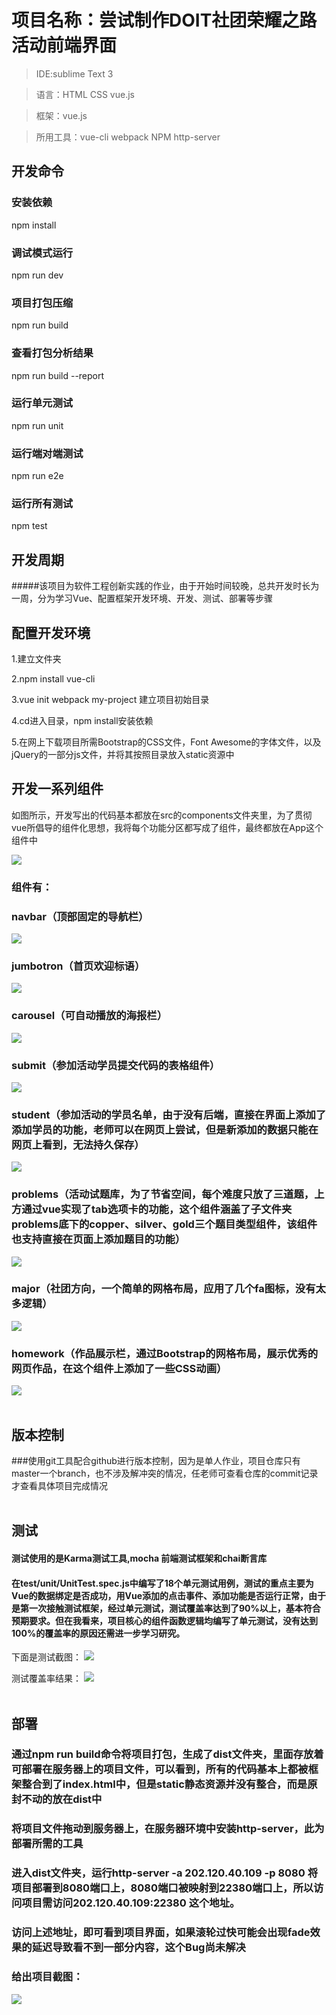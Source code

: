 # 项目名称：尝试制作DOIT社团荣耀之路活动前端界面
> IDE:sublime Text 3

> 语言：HTML CSS vue.js

> 框架：vue.js

> 所用工具：vue-cli webpack NPM http-server

## 开发命令

### 安装依赖
npm install

### 调试模式运行
npm run dev

### 项目打包压缩
npm run build

### 查看打包分析结果
npm run build --report

### 运行单元测试
npm run unit

### 运行端对端测试
npm run e2e

### 运行所有测试
npm test

## 开发周期

#####该项目为软件工程创新实践的作业，由于开始时间较晚，总共开发时长为一周，分为学习Vue、配置框架开发环境、开发、测试、部署等步骤

## 配置开发环境

1.建立文件夹

2.npm install vue-cli

3.vue init webpack my-project 建立项目初始目录

4.cd进入目录，npm install安装依赖

5.在网上下载项目所需Bootstrap的CSS文件，Font Awesome的字体文件，以及jQuery的一部分js文件，并将其按照目录放入static资源中

## 开发一系列组件

如图所示，开发写出的代码基本都放在src的components文件夹里，为了贯彻vue所倡导的组件化思想，我将每个功能分区都写成了组件，最终都放在App这个组件中

![]("./filetree.png")

### 组件有：

### navbar（顶部固定的导航栏）
![]("navbar.png")

### jumbotron（首页欢迎标语）
![]("jumbotron.png")

### carousel（可自动播放的海报栏）
![]("carousel.png")

### submit（参加活动学员提交代码的表格组件）
![]("submit.png")

### student（参加活动的学员名单，由于没有后端，直接在界面上添加了添加学员的功能，老师可以在网页上尝试，但是新添加的数据只能在网页上看到，无法持久保存）
![]("student.png")

### problems（活动试题库，为了节省空间，每个难度只放了三道题，上方通过vue实现了tab选项卡的功能，这个组件涵盖了子文件夹problems底下的copper、silver、gold三个题目类型组件，该组件也支持直接在页面上添加题目的功能）
![]("problems.png")

### major（社团方向，一个简单的网格布局，应用了几个fa图标，没有太多逻辑）
![]("major.png")

### homework（作品展示栏，通过Bootstrap的网格布局，展示优秀的网页作品，在这个组件上添加了一些CSS动画）
![]("homework.png")
<br><br>
## 版本控制

###使用git工具配合github进行版本控制，因为是单人作业，项目仓库只有master一个branch，也不涉及解冲突的情况，任老师可查看仓库的commit记录才查看具体项目完成情况
<br><br>
## 测试

#### 测试使用的是Karma测试工具,mocha 前端测试框架和chai断言库

#### 在test/unit/UnitTest.spec.js中编写了18个单元测试用例，测试的重点主要为Vue的数据绑定是否成功，用Vue添加的点击事件、添加功能是否运行正常，由于是第一次接触测试框架，经过单元测试，测试覆盖率达到了90%以上，基本符合预期要求。但在我看来，项目核心的组件函数逻辑均编写了单元测试，没有达到100%的覆盖率的原因还需进一步学习研究。

下面是测试截图：
![]("unit.png")

测试覆盖率结果：
![]("coverage.png")
<br><br>
## 部署

### 通过npm run build命令将项目打包，生成了dist文件夹，里面存放着可部署在服务器上的项目文件，可以看到，所有的代码基本上都被框架整合到了index.html中，但是static静态资源并没有整合，而是原封不动的放在dist中

### 将项目文件拖动到服务器上，在服务器环境中安装http-server，此为部署所需的工具

### 进入dist文件夹，运行http-server -a 202.120.40.109 -p 8080 将项目部署到8080端口上，8080端口被映射到22380端口上，所以访问项目需访问202.120.40.109:22380 这个地址。

### 访问上述地址，即可看到项目界面，如果滚轮过快可能会出现fade效果的延迟导致看不到一部分内容，这个Bug尚未解决

### 给出项目截图：
![]("project.png")



